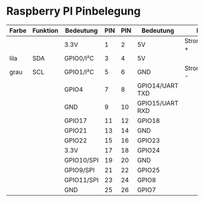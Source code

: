 # Raspberry PI Pinbelegung

|Farbe|Funktion|Bedeutung|PIN|PIN|Bedeutung|Funktion|Farbe|
|---|---|---|---|---|---|---|---|
|||3.3V|1|2|5V|Stromversorgung +|rot|
|lila|SDA|GPIO0/I²C|3|4|5V|||
|grau|SCL|GPIO1/I²C|5|6|GND|Stromversorgung -|schwarz|
|||GPIO4|7|8|GPIO14/UART TXD|||
|||GND|9|10|GPIO15/UART RXD|||
|||GPIO17|11|12|GPIO18|||
|||GPIO21|13|14|GND|||
|||GPIO22|15|16|GPIO23|||
|||3.3V|17|18|GPIO24|||
|||GPIO10/SPI|19|20|GND|||
|||GPIO9/SPI|21|22|GPIO25|||
|||GPIO11/SPI|23|24|GPIO8|||
|||GND|25|26|GPIO7|||
